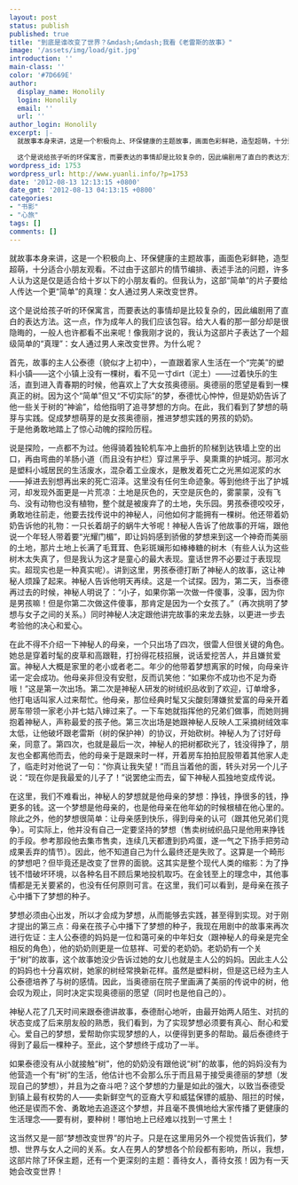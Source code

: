 ```yaml
---
layout: post
status: publish
published: true
title: "到底是谁改变了世界？&mdash;&mdash;我看《老雷斯的故事》"
image: '/assets/img/load/git.jpg'
introduction: ''
main-class: ''
color: '#7D669E'
author:
  display_name: Honolily
  login: Honolily
  email: ''
  url: ''
author_login: Honolily
excerpt: |-
  就故事本身来讲，这是一个积极向上、环保健康的主题故事，画面色彩鲜艳，造型超萌，十分适合小朋友观看。不过由于这部片的情节编排、表述手法的问题，许多人认为这是仅是适合给十岁以下的小朋友看的。但我认为，这部&ldquo;简单&rdquo;的片子要给人传达一个更&ldquo;简单&rdquo;的真理：女人通过男人来改变世界。

  这个是说给孩子听的环保寓言，而要表达的事情却是比较复杂的，因此编剧用了直白的表达方法。这一点，作为成年人的我们应该包容。给大人看的那一部分却是很隐晦的，一般人也许都看不出来呢！像我刚才说的，我认为这部片子表达了一个超级简单的&ldquo;真理&rdquo;：女人通过男人来改变世界。为什么呢？
wordpress_id: 1753
wordpress_url: http://www.yuanli.info/?p=1753
date: '2012-08-13 12:13:15 +0800'
date_gmt: '2012-08-13 04:13:15 +0800'
categories:
- "书影"
- "心旅"
tags: []
comments: []
---
```

<p>就故事本身来讲，这是一个积极向上、环保健康的主题故事，画面色彩鲜艳，造型超萌，十分适合小朋友观看。不过由于这部片的情节编排、表述手法的问题，许多人认为这是仅是适合给十岁以下的小朋友看的。但我认为，这部&ldquo;简单&rdquo;的片子要给人传达一个更&ldquo;简单&rdquo;的真理：女人通过男人来改变世界。</p>
<p>这个是说给孩子听的环保寓言，而要表达的事情却是比较复杂的，因此编剧用了直白的表达方法。这一点，作为成年人的我们应该包容。给大人看的那一部分却是很隐晦的，一般人也许都看不出来呢！像我刚才说的，我认为这部片子表达了一个超级简单的&ldquo;真理&rdquo;：女人通过男人来改变世界。为什么呢？<a id="more"></a><a id="more-1753"></a></p>
<p>首先，故事的主人公泰德（貌似才上初中），一直跟着家人生活在一个&ldquo;完美&rdquo;的塑料小镇&mdash;&mdash;这个小镇上没有一棵树，看不见一寸dirt（泥土）&mdash;&mdash;过着快乐的生活，直到进入青春期的时候，他喜欢上了大女孩奥德丽。奥德丽的愿望是看到一棵真正的树。因为这个&ldquo;简单&rdquo;但又&ldquo;不切实际&rdquo;的梦，泰德忧心忡忡，但是奶奶告诉了他一些关于树的&ldquo;神谕&rdquo;，给他指明了追寻梦想的方向。在此，我们看到了梦想的萌芽与实践。促成梦想萌芽的是女孩奥德丽，推进梦想实践的男孩的奶奶。<br />
于是他勇敢地踏上了惊心动魄的探险历程。</p>
<p>说是探险，一点都不为过。他得骑着独轮机车冲上曲折的阶梯到达铁墙上空的出口，再由弯曲的羊肠小道（而且没有护栏）穿过黑乎乎、臭熏熏的护城河。那河水是塑料小城居民的生活废水，混杂着工业废水，是散发着死亡之光黑如泥浆的水&mdash;&mdash;掉进去别想再出来的死亡沼泽。这里没有任何生命迹象。等到他终于出了护城河，却发现外面更是一片荒凉：土地是灰色的，天空是灰色的，雾蒙蒙，没有飞鸟、没有动物也没有植物，整个就是被废弃了的土地，失乐园。男孩泰德咬咬牙，勇敢地往前走，他要去找传说中的神秘人，问他如何才能拥有一棵树。他还带着奶奶告诉他的礼物：一只长着胡子的蜗牛大爷呢！神秘人告诉了他故事的开端，跟他说一个年轻人带着要&ldquo;光耀门楣&rdquo;，即让妈妈感到骄傲的梦想来到这一个神奇而美丽的土地，那片土地上长满了毛茸茸、色彩斑斓形如棒棒糖的树木（有些人认为这些树木太失真了，但是我认为这才是童心的最大表现。童话世界不必要过于表现现实。超现实也是一种真实呢）。讲到这里，男孩泰德打断了神秘人的故事，这让神秘人烦躁了起来。神秘人告诉他明天再续。这是一个试探。因为，第二天，当泰德再过去的时候，神秘人明说了：&ldquo;小子，如果你第一次做一件傻事，没事，因为你是男孩嘛！但是你第二次做这件傻事，那肯定是因为一个女孩了。&rdquo;（再次挑明了梦想与女子之间的关系。）同时神秘人决定跟他讲完故事的来龙去脉，以更进一步去考验他的决心和爱心。</p>
<p>在此不得不介绍一下神秘人的母亲，一个只出场了四次，很雷人但很关键的角色。她总是穿着时髦的皮草和高跟鞋，打扮得花枝招展，说话爱挖苦人，并且嫌贫爱富。神秘人大概是家里的老小或者老二。年少的他带着梦想离家的时候，向母亲许诺一定会成功。他母亲非但没有安慰，反而讥笑他：&ldquo;如果你不成功也不足为奇哦！&rdquo;这是第一次出场。第二次是神秘人研发的树绒织品收到了欢迎，订单增多，他打电话叫家人过来帮忙。他母亲，那位经典时髦又尖酸刻薄嫌贫爱富的母亲开着房车带领一家老小并七姑八婶过来了。一下车她就指挥他的兄弟们做事，而她则拥抱着神秘人，声称最爱的孩子他。第三次出场是她跟神秘人反映人工采摘树绒效率太低，让他破坏跟老雷斯（树的保护神）的协议，开始砍树。神秘人为了讨好母亲，同意了。第四次，也就是最后一次，神秘人的把树都砍光了，钱没得挣了，朋友也全都离他而去，他的母亲于是跟来时一样，开着房车拍拍屁股带着其他家人走了，临走时对他说了一句：&ldquo;你真让我失望！&rdquo;而且当着他的面，转头对另一个儿子说：&ldquo;现在你是我最爱的儿子了！&rdquo;说罢绝尘而去，留下神秘人孤独地变成传说。</p>
<p>在这里，我们不难看出，神秘人的梦想就是他母亲的梦想：挣钱，挣很多的钱，挣更多的钱。这一个梦想是他母亲的，也是他母亲在他年幼的时候根植在他心里的。除此之外，他的梦想很简单：让母亲感到快乐，得到母亲的认可（跟其他兄弟们竞争）。可实际上，他并没有自己一定要坚持的梦想（售卖树绒织品只是他用来挣钱的手段。参考那段他去集市售卖，连续几天都遭到扔鸡蛋，遂一气之下扬手把劳动成果丢弃的情节）。因此，他不知道自己为什么最终还是失败了。这算是一个畸形的梦想吧？但毕竟还是改变了世界的面貌。这其实是整个现代人类的缩影：为了挣钱不惜破坏环境，以各种名目不顾后果地投机取巧。在金钱至上的理念中，其他事情都是无关要紧的，也没有任何原则可言。在这里，我们可以看到，是母亲在孩子心中播下了梦想的种子。</p>
<p>梦想必须由心出发，所以才会成为梦想，从而能够去实践，甚至得到实现。对于刚才提出的第三点：母亲在孩子心中播下了梦想的种子，我现在用剧中的故事来再次进行佐证：主人公泰德的妈妈是一位和蔼可亲的中年妇女（跟神秘人的母亲是完全相反的角色），他的奶奶则更是一位慈祥、可爱的老奶奶。老奶奶有一个关于&ldquo;树&rdquo;的故事，这个故事她没少告诉过她的女儿也就是主人公的妈妈。因此主人公的妈妈也十分喜欢树，她家的树经常换新花样。虽然是塑料树，但是这已经为主人公泰德培养了与树的感情。因此，当奥德丽在院子里画满了美丽的传说中的树，他会叹为观止，同时决定实现奥德丽的愿望（同时也是他自己的）。</p>
<p>神秘人花了几天时间来跟泰德讲故事，泰德耐心地听，由最开始两人陌生、对抗的状态变成了后来朋友般的熟悉，我们看到，为了实现梦想必须要有真心、耐心和爱心。爱自己的梦想，爱帮助你实现梦想的人，以便得到更多的帮助。最后泰德终于得到了最后一棵种子。至此，这个梦想终于成功了一半。</p>
<p>如果泰德没有从小就接触&ldquo;树&rdquo;，他的奶奶没有跟他说&ldquo;树&rdquo;的故事，他的妈妈没有为他营造一个有&ldquo;树&rdquo;的生活，他估计也不会那么乐于而且易于接受奥德丽的梦想（发现自己的梦想），并且为之奋斗吧？这个梦想的力量是如此的强大，以致当泰德受到镇上最有权势的人&mdash;&mdash;卖新鲜空气的亚裔大亨和威猛保镖的威胁、阻拦的时候，他还是锲而不舍、勇敢地去追逐这个梦想，并且毫不畏惧地给大家传播了更健康的生活理念&mdash;&mdash;要有树，要种树！哪怕地上已经难以找到一寸黑土！</p>
<p>这当然又是一部&ldquo;梦想改变世界&rdquo;的片子。只是在这里用另外一个视觉告诉我们，梦想、世界与女人之间的关系。女人在男人的梦想各个阶段都有影响，所以，我想，这部片除了环保主题，还有一个更深刻的主题：善待女人，善待女孩！因为有一天她会改变世界！</p>
